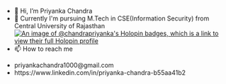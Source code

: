 


- 👋 Hi, I’m Priyanka Chandra 
- 🌱 Currently I'm pursuing M.Tech in CSE(Information Security)
                 from 
Central University of Rajasthan
[![An image of @chandrapriyanka's Holopin badges, which is a link to view their full Holopin profile](https://holopin.me/chandrapriyanka)](https://holopin.io/@chandrapriyanka)
- 📫 How to reach me

<ul>   <li>priyankachandra1000@gmail.com</li>
       <li>https://www.linkedin.com/in/priyanka-chandra-b55aa41b2</li>
</ul>
